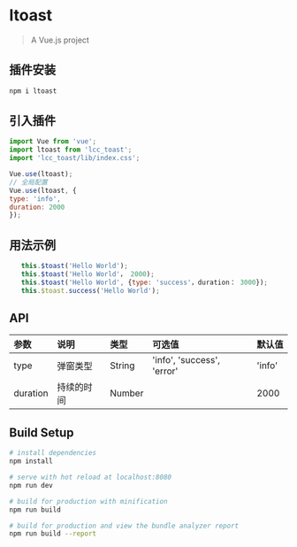 # ltoast

> A Vue.js project

## 插件安装
```javascript
npm i ltoast
```
## 引入插件
```javascript
import Vue from 'vue';
import ltoast from 'lcc_toast';
import 'lcc_toast/lib/index.css';

Vue.use(ltoast);
// 全局配置
Vue.use(ltoast, {
type: 'info',
duration: 2000
});
```

## 用法示例
```javascript
   this.$toast('Hello World');
   this.$toast('Hello World'， 2000);
   this.$toast('Hello World', {type: 'success'，duration： 3000});
   this.$toast.success('Hello World');
```

## API
|参数|说明|类型|可选值|默认值|
|:---|:---|:---|:---|:---|
|type|弹窗类型|String|'info', 'success', 'error'|'info'|
|duration|持续的时间|Number||2000|

## Build Setup

``` bash
# install dependencies
npm install

# serve with hot reload at localhost:8080
npm run dev

# build for production with minification
npm run build

# build for production and view the bundle analyzer report
npm run build --report
```

